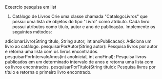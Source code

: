 Exeercio pesquisa em list


1. Catálogo de Livros
Crie uma classe chamada "CatalogoLivros" que possui uma lista de objetos do tipo "Livro" como atributo. Cada livro possui atributos como título, autor e ano de publicação. Implemente os seguintes métodos:

adicionarLivro(String titulo, String autor, int anoPublicacao): Adiciona um livro ao catálogo.
pesquisarPorAutor(String autor): Pesquisa livros por autor e retorna uma lista com os livros encontrados.
pesquisarPorIntervaloAnos(int anoInicial, int anoFinal): Pesquisa livros publicados em um determinado intervalo de anos e retorna uma lista com os livros encontrados.
pesquisarPorTitulo(String titulo): Pesquisa livros por título e retorna o primeiro livro encontrado.